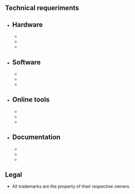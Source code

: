 ## Technical requeriments ##

* Hardware
     - 
     - 
     - 
     - 
* Software
     - 
     - 
     - 
     - 
* Online tools
     - 
     - 
     - 
     - 
     
* Documentation
     - 
     - 
     - 
     - 
     
## Legal ##

* All trademarks are the property of their respective owners.
